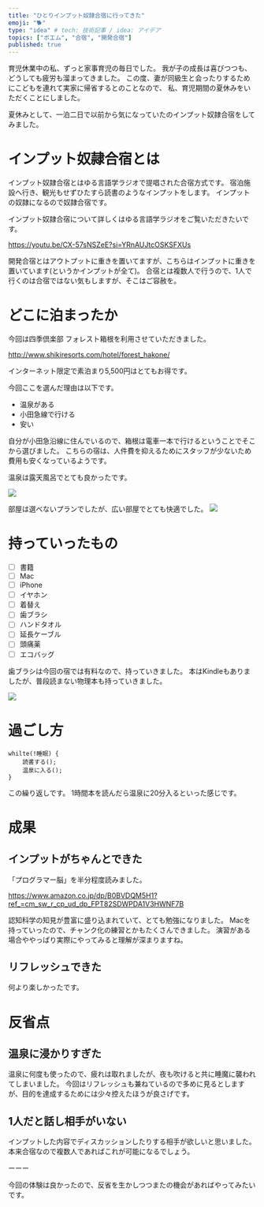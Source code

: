 ```yaml
---
title: "ひとりインプット奴隷合宿に行ってきた"
emoji: "🐕"
type: "idea" # tech: 技術記事 / idea: アイデア
topics: ["ポエム", "合宿", "開発合宿"]
published: true
---
```


育児休業中の私、ずっと家事育児の毎日でした。
我が子の成長は喜びつつも、どうしても疲労も溜まってきました。
この度、妻が同級生と会ったりするためにこどもを連れて実家に帰省するとのことなので、
私、育児期間の夏休みをいただくことにしました。

夏休みとして、一泊二日で以前から気になっていたのインプット奴隷合宿をしてみました。

# インプット奴隷合宿とは

インプット奴隷合宿とはゆる言語学ラジオで提唱された合宿方式です。
宿泊施設へ行き、観光もせずひたすら読書のようなインプットをします。
インプットの奴隷になるので奴隷合宿です。


インプット奴隷合宿について詳しくはゆる言語学ラジオをご覧いただきたいです。

https://youtu.be/CX-57sNSZeE?si=YRnAUJtcOSKSFXUs

開発合宿とはアウトプットに重きを置いてますが、こちらはインプットに重きを置いています(というかインプットが全て)。
合宿とは複数人で行うので、1人で行くのは合宿ではない気もしますが、そこはご容赦を。

# どこに泊まったか

今回は四季倶楽部 フォレスト箱根を利用させていただきました。

http://www.shikiresorts.com/hotel/forest_hakone/

インターネット限定で素泊まり5,500円はとてもお得です。

今回ここを選んだ理由は以下です。

* 温泉がある
* 小田急線で行ける
* 安い

自分が小田急沿線に住んでいるので、箱根は電車一本で行けるということでそこから選びました。
こちらの宿は、人件費を抑えるためにスタッフが少ないため費用も安くなっているようです。

温泉は露天風呂でとても良かったです。

![](https://storage.googleapis.com/zenn-user-upload/4aa7454af634-20230914.jpeg)

部屋は選べないプランでしたが、広い部屋でとても快適でした。
![](https://storage.googleapis.com/zenn-user-upload/f5a860e0a819-20230914.png)

# 持っていったもの

- [ ]  書籍
- [ ]  Mac
- [ ]  iPhone
- [ ]  イヤホン
- [ ]  着替え
- [ ]  歯ブラシ
- [ ]  ハンドタオル
- [ ]  延長ケーブル
- [ ]  頭痛薬
- [ ]  エコバッグ

歯ブラシは今回の宿では有料なので、持っていきました。
本はKindleもありましたが、普段読まない物理本も持っていきました。

![](https://storage.googleapis.com/zenn-user-upload/589b42f8b040-20230914.png)



# 過ごし方

```
whilte(!睡眠) {
    読書する();
    温泉に入る();
}
```

この繰り返しです。
1時間本を読んだら温泉に20分入るといった感じです。

# 成果

## インプットがちゃんとできた
「プログラマー脳」を半分程度読みました。

https://www.amazon.co.jp/dp/B0BVDQM5H1?ref_=cm_sw_r_cp_ud_dp_FPT82SDWPDA1V3HWNF7B

認知科学の知見が豊富に盛り込まれていて、とても勉強になりました。
Macを持っていったので、チャンク化の練習とかもたくさんできました。
演習がある場合ややっぱり実際にやってみると理解が深まりますね。


## リフレッシュできた
何より楽しかったです。

# 反省点

## 温泉に浸かりすぎた
温泉に何度も使ったので、疲れは取れましたが、夜も吹けると共に睡魔に襲われてしまいました。
今回はリフレッシュも兼ねているので多めに見るとしますが、目的を達成するためには少々控えたほうが良さげです。

## 1人だと話し相手がいない
インプットした内容でディスカッションしたりする相手が欲しいと思いました。
本来合宿なので複数人であればこれが可能になるでしょう。

ーーー

今回の体験は良かったので、反省を生かしつつまたの機会があればやってみたいです。


